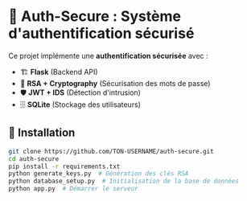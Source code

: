 # 🔐 Auth-Secure : Système d'authentification sécurisé

Ce projet implémente une **authentification sécurisée** avec :
- 🏗️ **Flask** (Backend API)
- 🔐 **RSA + Cryptography** (Sécurisation des mots de passe)
- 🛡️ **JWT + IDS** (Détection d'intrusion)
- 🗄️ **SQLite** (Stockage des utilisateurs)

## 🚀 Installation
```bash
git clone https://github.com/TON-USERNAME/auth-secure.git
cd auth-secure
pip install -r requirements.txt
python generate_keys.py  # Génération des clés RSA
python database_setup.py  # Initialisation de la base de données
python app.py  # Démarrer le serveur
